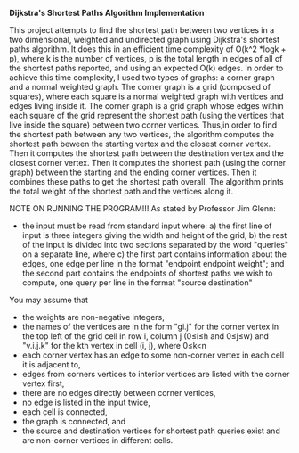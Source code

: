   **Dijkstra's Shortest Paths Algorithm Implementation**
  
  This project attempts to find the shortest path between two vertices in a two dimensional, weighted
  and undirected graph using Dijkstra's shortest paths algorithm. It does this in an efficient time 
  complexity of O(k^2 *logk + p), where k is the number of vertices, p is the total length in edges 
  of all of the shortest paths reported, and using an expected O(k) edges. 
  In order to achieve this time complexity, I used two types of graphs: a corner graph and a normal weighted graph.
  The corner graph is a grid (composed of squares), where each square is a normal weighted graph with vertices 
  and edges living inside it. The corner graph is a grid graph whose edges within each square of the grid represent the 
  shortest path (using the vertices that live inside the square) between two corner vertices. Thus,in order to find the 
  shortest path between any two vertices, the algorithm computes the shortest path beween the starting vertex and the 
  closest corner vertex. Then it computes the shortest path between the destination vertex and the closest corner vertex. 
  Then it computes the shortest path (using the corner graph) between the starting and the ending corner vertices. 
  Then it combines these paths to get the shortest path overall. 
  The algorithm prints the total weight of the shortest path and the vertices along it. 

 NOTE ON RUNNING THE PROGRAM!!!
 As stated by Professor Jim Glenn:
 - the input must be read from standard input where:
   a) the first line of input is three integers giving the width and height of the grid,
   b) the rest of the input is divided into two sections separated by the word "queries" on a separate line, where
   c) the first part contains information about the edges, one edge per line in the format "endpoint endpoint weight"; and
   the second part contains the endpoints of shortest paths we wish to compute, one query per line in the format "source destination"
 
 You may assume that
 - the weights are non-negative integers,
 - the names of the vertices are in the form "gi.j" for the corner vertex in the top left of the grid cell in row i, column j (0≤i≤h and 0≤j≤w) 
   and "v.i.j.k" for the kth vertex in cell (i, j), where 0≤k<n
 - each corner vertex has an edge to some non-corner vertex in each cell it is adjacent to,
 - edges from corners vertices to interior vertices are listed with the corner vertex first,
 - there are no edges directly between corner vertices,
 - no edge is listed in the input twice,
 - each cell is connected,
 - the graph is connected, and 
 - the source and destination vertices for shortest path queries exist and are non-corner vertices in different cells.
